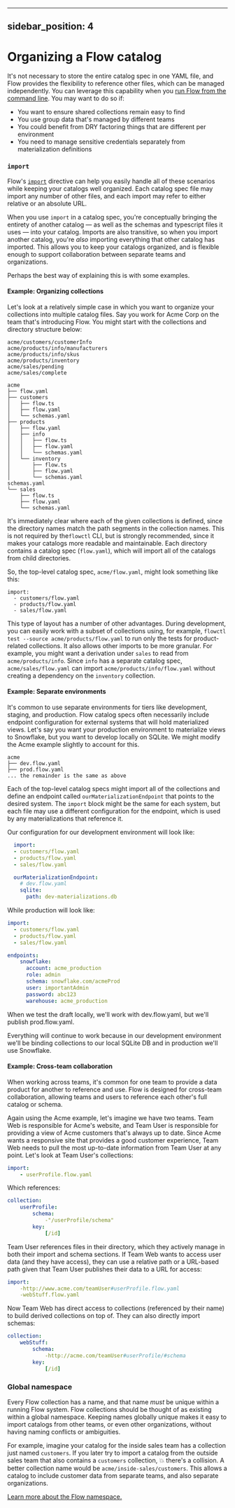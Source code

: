 
---
sidebar_position: 4
---
# Organizing a Flow catalog

It's not necessary to store the entire catalog spec in one YAML file, and Flow provides the flexibility to reference other files, which can be managed independently.
You can leverage this capability when you [run Flow from the command line](../concepts/flowctl.md). You may want to do so if:

* You want to ensure shared collections remain easy to find
* You use group data that's managed by different teams
* You could benefit from DRY factoring things that are different per environment
* You need to manage sensitive credentials separately from materialization definitions

### `import`

Flow's [`import`](../concepts/import.md) directive can help you easily handle all of these scenarios while keeping your catalogs well organized. Each catalog spec file may import any number of other files, and each import may refer to either relative or an absolute URL.

When you use `import` in a catalog spec, you're conceptually bringing the entirety of another catalog — as well as the schemas and typescript files it uses — into your catalog. Imports are also transitive, so when you import another catalog, you're _also_ importing everything that other catalog has imported. This allows you to keep your catalogs organized, and is flexible enough to support collaboration between separate teams and organizations.

Perhaps the best way of explaining this is with some examples.

#### Example: Organizing collections

Let's look at a relatively simple case in which you want to organize your collections into multiple catalog files. Say you work for Acme Corp on the team that's introducing Flow. You might start with the collections and directory structure below:

```
acme/customers/customerInfo
acme/products/info/manufacturers
acme/products/info/skus
acme/products/inventory
acme/sales/pending
acme/sales/complete
```

```
acme
├── flow.yaml
├── customers
│   ├── flow.ts
│   ├── flow.yaml
│   └── schemas.yaml
├── products
│   ├── flow.yaml
│   ├── info
│   │   ├── flow.ts
│   │   ├── flow.yaml
│   │   └── schemas.yaml
│   └── inventory
│       ├── flow.ts
│       ├── flow.yaml
│       └── schemas.yaml
schemas.yaml
└── sales
    ├── flow.ts
    ├── flow.yaml
    └── schemas.yaml
```

It's immediately clear where each of the given collections is defined, since the directory names match the path segments in the collection names. This is not required by the`flowctl` CLI, but is strongly recommended, since it makes your catalogs more readable and maintainable. Each directory contains a catalog spec (`flow.yaml`), which will import all of the catalogs from child directories.

So, the top-level catalog spec, `acme/flow.yaml`, might look something like this:

```
import:
  - customers/flow.yaml
  - products/flow.yaml
  - sales/flow.yaml
```

This type of layout has a number of other advantages. During development, you can easily work with a subset of collections using, for example, `flowctl test --source acme/products/flow.yaml` to run only the tests for product-related collections. It also allows other imports to be more granular. For example, you might want a derivation under `sales` to read from `acme/products/info`. Since `info` has a separate catalog spec, `acme/sales/flow.yaml` can import `acme/products/info/flow.yaml` without creating a dependency on the `inventory` collection.

#### Example: Separate environments

It's common to use separate environments for tiers like development, staging, and production. Flow catalog specs often necessarily include endpoint configuration for external systems that will hold materialized views. Let's say you want your production environment to materialize views to Snowflake, but you want to develop locally on SQLite. We might modify the Acme example slightly to account for this.

```
acme
├── dev.flow.yaml
├── prod.flow.yaml
... the remainder is the same as above
```

Each of the top-level catalog specs might import all of the collections and define an endpoint called `ourMaterializationEndpoint` that points to the desired system. The `import` block might be the same for each system, but each file may use a different configuration for the endpoint, which is used by any materializations that reference it.

Our configuration for our development environment will look like:

```yaml title="dev.flow.yaml"
  import:
  - customers/flow.yaml
  - products/flow.yaml
  - sales/flow.yaml

  ourMaterializationEndpoint:
    # dev.flow.yaml
    sqlite:
      path: dev-materializations.db
```

While production will look like:

```yaml title="prod.flow.yaml"
import:
  - customers/flow.yaml
  - products/flow.yaml
  - sales/flow.yaml

endpoints:
    snowflake:
      account: acme_production
      role: admin
      schema: snowflake.com/acmeProd
      user: importantAdmin
      password: abc123
      warehouse: acme_production
```

When we test the draft locally, we'll work with dev.flow.yaml, but we'll publish prod.flow.yaml.

Everything will continue to work because in our development environment we'll be binding collections to our local SQLite DB and in production we'll use Snowflake.

#### Example: Cross-team collaboration

When working across teams, it's common for one team to provide a data product for another to reference and use. Flow is designed for cross-team collaboration, allowing teams and users to reference each other's full catalog or schema. &#x20;

Again using the Acme example, let's imagine we have two teams. Team Web is responsible for Acme's website, and Team User is responsible for providing a view of Acme customers that's always up to date. Since Acme wants a responsive site that provides a good customer experience, Team Web needs to pull the most up-to-date information from Team User at any point. Let's look at Team User's collections:

```yaml title="teamUser.flow.yaml"
import:
    - userProfile.flow.yaml
```

Which references:

```yaml title="userProfile.flow.yaml"
collection:
    userProfile:
        schema:
            -"/userProfile/schema"
        key:
            [/id]
```

Team User references files in their directory, which they actively manage in both their import and schema sections. If Team Web wants to access user data (and they have access), they can use a relative path or a URL-based path given that Team User publishes their data to a URL for access:

```yaml title="teamWeb.flow.yaml"
import:
    -http://www.acme.com/teamUser#userProfile.flow.yaml
    -webStuff.flow.yaml
```

Now Team Web has direct access to collections (referenced by their name) to build derived collections on top of. They can also directly import schemas:

```yaml title="webStuff.flow.yaml"
collection:
    webStuff:
        schema:
            -http://acme.com/teamUser#userProfile/#schema
        key:
            [/id]
```

### Global namespace

Every Flow collection has a name, and that name _must_ be unique within a running Flow system. Flow collections should be thought of as existing within a global namespace. Keeping names globally unique makes it easy to import catalogs from other teams, or even other organizations, without having naming conflicts or ambiguities.

For example, imagine your catalog for the inside sales team has a collection just named `customers`. If you later try to import a catalog from the outside sales team that also contains a `customers` collection, 💥 there's a collision. A better collection name would be `acme/inside-sales/customers`. This allows a catalog to include customer data from separate teams, and also separate organizations.

[Learn more about the Flow namespace.](../concepts/README.md#namespace)
